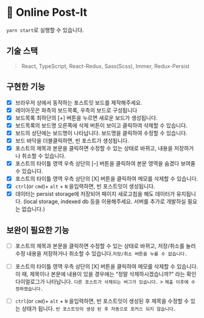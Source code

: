 # 🔖 Online Post-It

`yarn start`로 실행할 수 있습니다. 

## 기술 스택
> React, TypeScript, React-Redux, Sass(Scss), Immer, Redux-Persist
## 구현한 기능
- [x] 브라우저 상에서 동작하는 포스트잇 보드를 제작해주세요.
- [x] 레이아웃은 좌측의 보드목록, 우측의 보드로 구성됩니다
- [x] 보드목록 최하단의 [+] 버튼을 누르면 새로운 보드가 생성됩니다.
- [x] 보드목록의 보드명 오른쪽에 삭제 버튼이 보이고 클릭하여 삭제할 수 있습니다.
- [x] 보드의 상단에는 보드명이 나타납니다. 보드명을 클릭하여 수정할 수 있습니다.
- [x] 보드 바닥을 더블클릭하면, 빈 포스트가 생성됩니다.
- [x] 포스트의 제목과 본문을 클릭하면 수정할 수 있는 상태로 바뀌고, 내용을 저장하거나 취소할 수 있습니다.
- [x] 포스트의 타이틀 영역 우측 상단의 [–] 버튼을 클릭하여 본문 영역을 숨겼다 보여줄 수 있습니다.
- [x] 포스트의 타이틀 영역 우측 상단의 [X] 버튼을 클릭하여 메모를 삭제할 수 있습니다.
- [x] `ctrl`(or `cmd`)+ `alt` + `N` 을입력하면, 빈 포스트잇이 생성됩니다.
- [x] 데이터는 persist storage에 저장되어 페이지 새로고침을 해도 데이터가 유지됩니다. (local storage, indexed db 등을 이용해주세요. 서버를 추가로 개발하실 필요는 없습니다.)

## 보완이 필요한 기능
- [ ] 포스트의 제목과 본문을 클릭하면 수정할 수 있는 상태로 바뀌고, 저장/취소를 눌러 수정 내용을 저장하거나 취소할 수 있습니다.`저장/취소 버튼을 누를 수 없습니다.`
  
- [ ] 포스트의 타이틀 영역 우측 상단의 [X] 버튼을 클릭하여 메모를 삭제할 수 있습니다. 이 때, 제목이나 본문에 내용이 있을 경우에는 “정말 삭제하시겠습니까?” 라는 확인 다이얼로그가 나타납니다. 
`다른 포스트가 삭제되는 버그가 있습니다.` > `제출 이후에 수정하였습니다.`
  
- [ ] `ctrl`(or `cmd`)+ `alt` + `N` 을입력하면, 빈 포스트잇이 생성된 후 제목을 수정할 수 있는 상태가 됩니다.
`빈 포스트잇이 생성 된 후 자동으로 포커스 되지 않습니다.`

